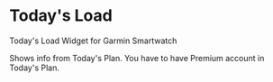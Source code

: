 # Today's Load
Today's Load Widget for Garmin Smartwatch

Shows info from Today's Plan.
You have to have Premium account in Today's Plan.
